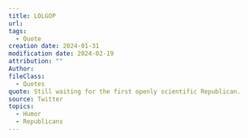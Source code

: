 ```yaml
---
title: LOLGOP
url: 
tags:
  - Quote
creation date: 2024-01-31
modification date: 2024-02-19
attribution: ""
Author: 
fileClass:
  - Quotes
quote: Still waiting for the first openly scientific Republican.
source: Twitter
topics:
  - Humor
  - Republicans
---
```

